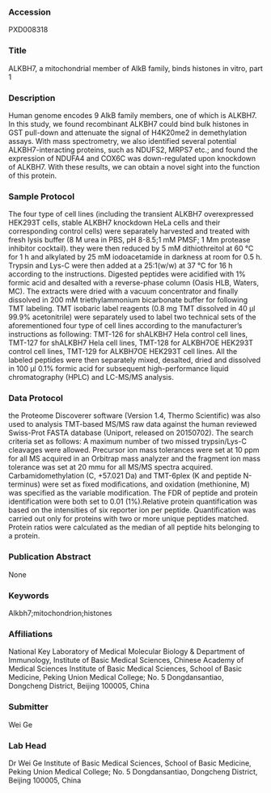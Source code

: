 ### Accession
PXD008318

### Title
ALKBH7, a mitochondrial member of AlkB family, binds histones in vitro, part 1

### Description
Human genome encodes 9 AlkB family members, one of which is ALKBH7. In this study, we found recombinant ALKBH7 could bind bulk histones in GST pull-down and attenuate the signal of H4K20me2 in demethylation assays. With mass spectrometry, we also identified several potential ALKBH7-interacting proteins, such as NDUFS2, MRPS7 etc.; and found the expression of NDUFA4 and COX6C was down-regulated upon knockdown of ALKBH7. With these results, we can obtain a novel sight into the function of this protein.

### Sample Protocol
The four type of cell lines (including the transient ALKBH7 overexpressed HEK293T cells, stable ALKBH7 knockdown HeLa cells and their corresponding control cells) were separately harvested and treated with fresh lysis buffer (8 M urea in PBS, pH 8-8.5;1 mM PMSF; 1 Mm protease inhibitor cocktail). they were then reduced by 5 mM dithiothreitol at 60 °C for 1 h and alkylated by 25 mM iodoacetamide in darkness at room for 0.5 h. Trypsin and Lys-C were then added at a 25:1(w/w) at 37 °C for 16 h according to the instructions. Digested peptides were acidified with 1% formic acid and desalted with a reverse-phase column (Oasis HLB, Waters, MC). The extracts were dried with a vacuum concentrator and finally dissolved in 200 mM triethylammonium bicarbonate buffer for following TMT labeling. TMT isobaric label reagents (0.8 mg TMT dissolved in 40 μl 99.9% acetonitrile) were separately used to label two technical sets of the aforementioned four type of cell lines according to the manufacturer’s instructions as following: TMT-126 for shALKBH7 Hela control cell lines, TMT-127 for shALKBH7 Hela cell lines, TMT-128 for ALKBH7OE HEK293T control cell lines, TMT-129 for ALKBH7OE HEK293T cell lines. All the labeled peptides were then separately mixed, desalted, dried and dissolved in 100 μl 0.1% formic acid for subsequent high-performance liquid chromatography (HPLC) and LC-MS/MS analysis.

### Data Protocol
the Proteome Discoverer software (Version 1.4, Thermo Scientific) was also used to analysis TMT-based MS/MS raw data against the human reviewed Swiss-Prot FASTA database (Uniport, released on 20150702). The search criteria set as follows: A maximum number of two missed trypsin/Lys-C cleavages were allowed. Precursor ion mass tolerances were set at 10 ppm for all MS acquired in an Orbitrap mass analyzer and the fragment ion mass tolerance was set at 20 mmu for all MS/MS spectra acquired. Carbamidomethylation (C, +57.021 Da) and TMT-6plex (K and peptide N-terminus) were set as fixed modifications, and oxidation (methionine, M) was specified as the variable modification. The FDR of peptide and protein identification were both set to 0.01 (1%).Relative protein quantification was based on the intensities of six reporter ion per peptide. Quantification was carried out only for proteins with two or more unique peptides matched. Protein ratios were calculated as the median of all peptide hits belonging to a protein.

### Publication Abstract
None

### Keywords
Alkbh7;mitochondrion;histones

### Affiliations
National Key Laboratory of Medical Molecular Biology & Department of Immunology, Institute of Basic Medical Sciences, Chinese Academy of Medical Sciences 
Institute of Basic Medical Sciences, School of Basic Medicine, Peking Union Medical College; No. 5 Dongdansantiao, Dongcheng District, Beijing 100005, China

### Submitter
Wei Ge

### Lab Head
Dr Wei Ge
Institute of Basic Medical Sciences, School of Basic Medicine, Peking Union Medical College; No. 5 Dongdansantiao, Dongcheng District, Beijing 100005, China


